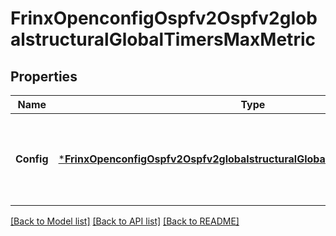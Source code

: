 # FrinxOpenconfigOspfv2Ospfv2globalstructuralGlobalTimersMaxMetric

## Properties
Name | Type | Description | Notes
------------ | ------------- | ------------- | -------------
**Config** | [***FrinxOpenconfigOspfv2Ospfv2globalstructuralGlobalTimersMaxmetricConfig**](frinx.openconfig.ospfv2.ospfv2globalstructural.global.timers.maxmetric.Config.md) | Optional[Configuration parameters relating to setting the OSPFv2 maximum metric for a set of advertised entities.] REF:Optional.empty | [optional] [default to null]

[[Back to Model list]](../README.md#documentation-for-models) [[Back to API list]](../README.md#documentation-for-api-endpoints) [[Back to README]](../README.md)


